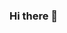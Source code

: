 ### Hi there 👋 
<!--
<div>
  <a href="https://skillicons.dev">
    <img alt="my skills" src="https://skillicons.dev/icons?theme=light&perline=10&i=html,css,js,jquery,ts,react,vue,scala,php,laravel,flutter,sass,firebase,aws,docker,git,github,githubactions" />
  </a>
</div>
<br>

<a href="https://github.com/Su-Yuki">
  <img align="left" height="150px" src="https://github-readme-stats.vercel.app/api?username=Su-Yuki&count_private=true&show_icons=true&theme=dracula" />
  <img align="left" height="150px" src="https://github-readme-stats.vercel.app/api/top-langs/?username=Su-Yuki&layout=compact&theme=dracula" />
</a>
-->


<!--
**Su-Yuki/Su-Yuki** is a ✨ _special_ ✨ repository because its `README.md` (this file) appears on your GitHub profile.

Here are some ideas to get you started:
### Hi there 👋 
- 🔭 I’m currently working on ...
- 🌱 I’m currently learning ...
- 👯 I’m looking to collaborate on ...
- 🤔 I’m looking for help with ...
- 💬 Ask me about ...
- 📫 How to reach me: ...
- 😄 Pronouns: ...
- ⚡ Fun fact: ...
-->
